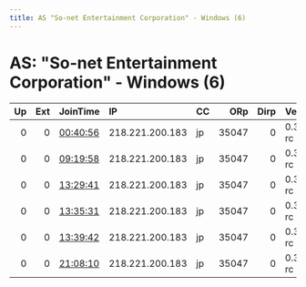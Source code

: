 ```yaml
---
title: AS "So-net Entertainment Corporation" - Windows (6)
---
```


# AS: "So-net Entertainment Corporation" - Windows (6)

|   Up |   Ext | JoinTime                                                                                            | IP              | CC   |   ORp |   Dirp | Version    | Contact   | Nickname   |   eFamMembers |
|-----:|------:|:----------------------------------------------------------------------------------------------------|:----------------|:-----|------:|-------:|:-----------|:----------|:-----------|--------------:|
|    0 |     0 | [00:40:56](https://metrics.torproject.org/rs.html#details/22EDE8635663B8790C5DEC8873B87CDAAF93D9AC) | 218.221.200.183 | jp   | 35047 |      0 | 0.3.3.5-rc | None      | default    |             1 |
|    0 |     0 | [09:19:58](https://metrics.torproject.org/rs.html#details/2311C0BF5EC7BE0327A2C1DD54879D0C2F6DBFC6) | 218.221.200.183 | jp   | 35047 |      0 | 0.3.3.5-rc | None      | default    |             1 |
|    0 |     0 | [13:29:41](https://metrics.torproject.org/rs.html#details/057D0BA21071AE771A4571BA6BDB6409473B6C98) | 218.221.200.183 | jp   | 35047 |      0 | 0.3.3.5-rc | None      | default    |             1 |
|    0 |     0 | [13:35:31](https://metrics.torproject.org/rs.html#details/73F03A7DE1F4CCC4D6E5D74FE543C8F4F7A52AE9) | 218.221.200.183 | jp   | 35047 |      0 | 0.3.3.5-rc | None      | default    |             1 |
|    0 |     0 | [13:39:42](https://metrics.torproject.org/rs.html#details/AFE8171553FAA6BCE7FAB29363E6B2F6B4C95544) | 218.221.200.183 | jp   | 35047 |      0 | 0.3.3.5-rc | None      | default    |             1 |
|    0 |     0 | [21:08:10](https://metrics.torproject.org/rs.html#details/6066552272508F2C0655CD03EFAA90B774A54F81) | 218.221.200.183 | jp   | 35047 |      0 | 0.3.3.5-rc | None      | default    |             1 |
